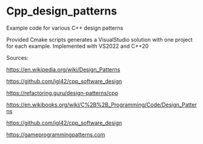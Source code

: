 # Cpp_design_patterns
Example code for various C++ design patterns

Provided Cmake scripts generates a VisualStudio solution with one project for each example.
Implemented with VS2022 and C++20

Sources:

https://en.wikipedia.org/wiki/Design_Patterns

https://github.com/igl42/cpp_software_design

https://refactoring.guru/design-patterns/cpp

https://en.wikibooks.org/wiki/C%2B%2B_Programming/Code/Design_Patterns

https://github.com/igl42/cpp_software_design

https://gameprogrammingpatterns.com
